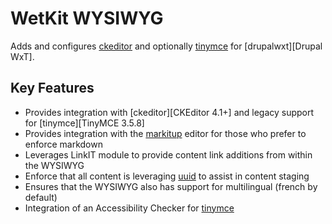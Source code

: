 WetKit WYSIWYG
==============
Adds and configures [ckeditor][CKEditor] and optionally [tinymce][TinyMCE] for [drupalwxt][Drupal WxT].

Key Features
------------

* Provides integration with [ckeditor][CKEditor 4.1+] and legacy support for [tinymce][TinyMCE 3.5.8]
* Provides integration with the [markitup][Markitup] editor for those who prefer to enforce markdown
* Leverages LinkIT module to provide content link additions from within the WYSIWYG
* Enforce that all content is leveraging [uuid][UUID] to assist in content staging
* Ensures that the WYSIWYG also has support for multilingual (french by default)
* Integration of an Accessibility Checker for [tinymce][TinyMCE]


<!-- Links Referenced -->

[ckeditor]:                http://www.ckeditor.com
[drupalwxt]:               http://www.drupal.org/project/wetkit
[linkit]:                  http://www.drupal.org/project/linkit
[markitup]:                http://markitup.jaysalvat.com
[tinymce]:                 http://www.tinymce.com
[uuid]:                    http://www.drupal.org/project/uuid
